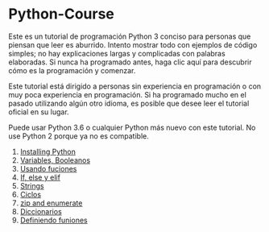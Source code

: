 # Python-Course

Este es un tutorial de programación Python 3 conciso para personas que piensan que leer es aburrido. Intento mostrar todo con ejemplos de código simples; no hay explicaciones largas y complicadas con palabras elaboradas. Si nunca ha programado antes, haga clic aquí para descubrir cómo es la programación y comenzar.

Este tutorial está dirigido a personas sin experiencia en programación o con muy poca experiencia en programación. Si ha programado mucho en el pasado utilizando algún otro idioma, es posible que desee leer el tutorial oficial en su lugar.

Puede usar Python 3.6 o cualquier Python más nuevo con este tutorial. No use Python 2 porque ya no es compatible.

1. [Installing Python](installing-python.md)
2. [Variables, Booleanos](basics/variables.md)
3. [Usando fuciones](basics/using-functions.md)
4. [If, else y elif](basics/if.md)
5. [Strings](basics/handy-stuff-strings.md)
6. [Ciclos](basics/loops.md)
7. [zip and enumerate](basics/zip-and-enumerate.md)
8. [Diccionarios](basics/dicts.md)
9. [Definiendo funiones](basics/defining-functions.md)
